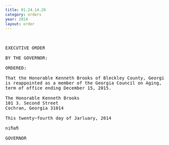 ```yaml
---
title: 01.24.14.20
category: orders
year: 2014
layout: order
---
```


<pre> 

EXECUTIVE ORDER

BY THE GOVERNOR:

ORDERED:

That the Honorable Kenneth Brooks of Bleckley County, Georgia,
is reappointed as a member of the Georgia Council on Aging, for a
term of office ending December 15, 2015.

The Honorable Kenneth Brooks
101 3. Second Street
Cochran, Georgia 31014

This twenty~fourth day of Jarluary, 2014

niﬁaﬁ

GOVERNOR

</pre>
